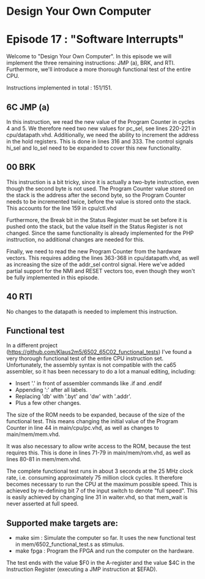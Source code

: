 # Design Your Own Computer
# Episode 17 : "Software Interrupts"

Welcome to "Design Your Own Computer".  In this episode we will implement
the three remaining instructions: JMP (a), BRK, and RTI. Furthermore,
we'll introduce a more thorough functional test of the entire CPU.

Instructions implemented in total : 151/151.

## 6C JMP (a)
In this instruction, we read the new value of the Program Counter
in cycles 4 and 5. We therefore need two new values for pc\_sel, see
lines 220-221 in cpu/datapath.vhd. Additionally, we need the ability
to increment the address in the hold registers. This is done in
lines 316 and 333. The control signals hi\_sel and lo\_sel need to be
expanded to cover this new functionality.

## 00 BRK
This instruction is a bit tricky, since it is actually a two-byte instruction,
even though the second byte is not used. The Program Counter value stored on
the stack is the address after the second byte, so the Program Counter needs to
be incremented twice, before the value is stored onto the stack. This accounts
for the line 159 in cpu/ctl.vhd

Furthermore, the Break bit in the Status Register must be set before it is
pushed onto the stack, but the value itself in the Status Register is not
changed. Since the same functionality is already implemented for the PHP
insttruction, no additional changes are needed for this.

Finally, we need to read the new Program Counter from the hardware vectors.
This requires adding the lines 363-368 in cpu/datapath.vhd, as well as
increasing the size of the addr\_sel control signal. Here we've added
partial support for the NMI and RESET vectors too, even though they won't
be fully implemented in this episode.


## 40 RTI
No changes to the datapath is needed to implement this instruction.


## Functional test
In a different project (<https://github.com/Klaus2m5/6502_65C02_functional_tests>)
I've found a very thorough functional test of the entire CPU
instruction set.  Unfortunately, the assembly syntax is not compatible with the
ca65 assembler, so it has been necessary to do a lot a manual editing,
including:
* Insert '.' in front of assembler commands like .if and .endif
* Appending ':' after all labels.
* Replacing 'db' with '.byt' and 'dw' with '.addr'.
* Plus a few other changes.

The size of the ROM needs to be expanded, because of the size of the functional
test. This means changing the initial value of the Program Counter
in line 44 in main/cpu/pc.vhd, as well as changes to main/mem/mem.vhd.

It was also necessary to allow write access to the ROM, because the test
requires this.  This is done in lines 71-79 in main/mem/rom.vhd, as well as
lines 80-81 in mem/mem.vhd.

The complete functional test runs in about 3 seconds at the 25 MHz clock rate,
i.e. consuming approximately 75 million clock cycles. It therefore becomes
necessary to run the CPU at the maximum possible speed. This is achieved by
re-defining bit 7 of the input switch to denote "full speed".  This is easily
achieved by changing line 31 in waiter.vhd, so that mem\_wait is never asserted
at full speed.

## Supported make targets are:
* make sim : Simulate the computer so far. It uses the new functional
  test in mem/6502\_functional\_test.s as stimulus.
* make fpga : Program the FPGA and run the computer on the hardware.

The test ends with the value $F0 in the A-register and the value $4C in the
Instruction Register (executing a JMP instruction at $EFAD).

